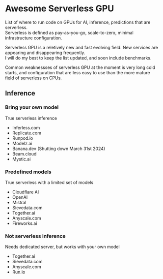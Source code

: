 # Awesome Serverless GPU

List of where to run code on GPUs for AI, inference, predictions that are serverless.  
Serverless is defined as pay-as-you-go, scale-to-zero, minimal infrastructure configuration.

Serverless GPU is a reletively new and fast evolving field. New services are appearing and disappearing frequently.  
I will do my best to keep the list updated, and soon include benchmarks.

Common weaknessses of serverless GPU at the moment is very long cold starts, and configuration that are less easy to use than the more mature field of serverless on CPUs.


## Inference

### Bring your own model
True serverless inference
- Inferless.com
- Replicate.com
- Runpod.io
- Modelz.ai
- Banana.dev (Shutting down March 31st 2024)
- Beam.cloud
- Mystic.ai

### Predefined models
True serverless with a limited set of models
- Cloudflare AI
- OpenAI
- Mistral
- Sievedata.com
- Together.ai
- Anyscale.com
- Fireworks.ai

### Not serverless inference
Needs dedicated server, but works with your own model  
- Together.ai
- Sievedata.com
- Anyscale.com
- Run.io
